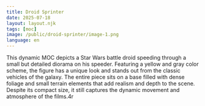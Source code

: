 ```yaml
---
title: Droid Sprinter
date: 2025-07-18
layout: layout.njk
tags: [moc]
image: /public/droid-sprinter/image-1.png
language: en
---
```


This dynamic MOC depicts a Star Wars battle droid speeding through a small but detailed diorama on his speeder. Featuring a yellow and gray color scheme, the figure has a unique look and stands out from the classic vehicles of the galaxy. The entire piece sits on a base filled with dense foliage and small terrain elements that add realism and depth to the scene. Despite its compact size, it still captures the dynamic movement and atmosphere of the films.4r